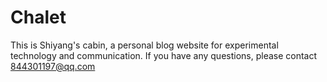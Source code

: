 

# Chalet

This is Shiyang's cabin, a personal blog website for experimental technology and communication. If you have any questions, please contact 844301197@qq.com
